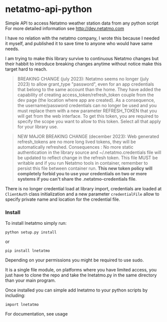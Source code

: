 netatmo-api-python
==================

Simple API to access Netatmo weather station data from any python script
For more detailed information see http://dev.netatmo.com

I have no relation with the netatmo company, I wrote this because I needed it myself,
and published it to save time to anyone who would have same needs.

I am trying to make this library survive to continuous Netatmo changes but their habbit to introduce breaking changes anytime without notice make this target hard to reach.

>BREAKING CHANGE (july 2023): Netatmo seems no longer (july 2023) to allow grant_type "password", even for an app credentials that belong to the same account than the home. They have added the capability of creating access_token/refresh_token couple from the dev page (the location where app are created). As a consequence, the username/password credentials can no longer be used and you must replace them with a new parameter REFRESH_TOKEN that you will get from the web interface. To get this token, you are required to specify the scope you want to allow to this token. Select all that apply for your library use.

>NEW MAJOR BREAKING CHANGE (december 2023): Web generated refresh_tokens are no more long lived tokens, they will be automatically refreshed. Consequences : No more static authentication in the library source and ~/.netatmo.credentials file will be updated to reflect change in the refresh token. This file MUST be writable and if you run Netatmo tools in container, remember to persist this file between container run. **This new token policy will completely forbid you to use your credentials on two or more systems if you can't share the .netatmo-credentials file**.

There is no longer credential load at library import, credentials are loaded at `ClientAuth` class initialization and a new parameter `credentialFile` allow to specify private name and location for the credential file.

### Install ###

To install lnetatmo simply run:

    python setup.py install

  or

    pip install lnetatmo

Depending on your permissions you might be required to use sudo.

It is a single file module, on platforms where you have limited access, you just have to clone the repo and take the lnetatmo.py in the same directory than your main program.

Once installed you can simple add lnetatmo to your python scripts by including:

    import lnetatmo

For documentation, see usage
